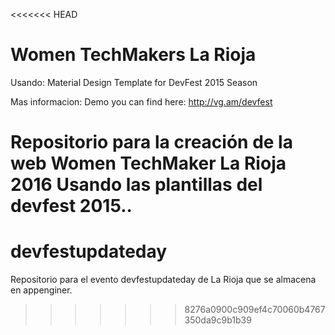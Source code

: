 <<<<<<< HEAD
# Women TechMakers La Rioja

Usando:
Material Design Template for DevFest 2015 Season

Mas informacion:
Demo you can find here: http://vg.am/devfest

Repositorio para la creación de la web Women TechMaker La Rioja 2016
Usando las plantillas del devfest 2015..
=======
# devfestupdateday
Repositorio para el evento devfestupdateday de La Rioja que se almacena en appenginer.
>>>>>>> 8276a0900c909ef4c70060b4767350da9c9b1b39
